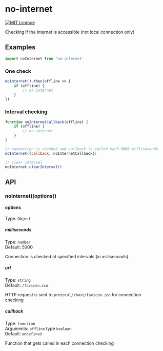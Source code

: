 # no-internet #
[![MIT Licence](https://badges.frapsoft.com/os/mit/mit.svg?v=103)](https://opensource.org/licenses/mit-license.php)

Checking if the internet is accessible (not local connection only)

## Examples ##
```javascript
import noInternet from 'no-internet'
```

### One check ###
```javascript
noInternet().then(offline => {
    if (offline) {
        // no internet  
    }
})
```

### Interval checking ###
```javascript
function noInternetCallback(offline) {
    if (offline) {
        // no internet  
    }
}

// connection is checked and callback is called each 5000 milliseconds
noInternet({callback: noInternetCallback})

// clear interval
noInternet.clearInterval()
```

## API ##
### noInternet([options]) ###

#### options ####
Type: `Object`

##### milliseconds #####
Type: `number` <br>
Default: 5000

Connection is checked at specified intervals (in milliseconds)

##### url #####
Type: `string` <br>
Default: `/favicon.ico`

HTTP request is sent to `protocol//host/favicon.ico` for connection checking

##### callback #####
Type: `function` <br>
Arguments: `offline` type `boolean` <br>
Default: `undefined`

Function that gets called in each connection checking


